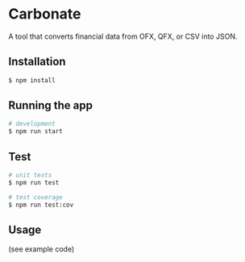 # Carbonate


A tool that converts financial data from OFX, QFX, or CSV into JSON.

## Installation

```bash
$ npm install
```

## Running the app

```bash
# development
$ npm run start

```

## Test

```bash
# unit tests
$ npm run test

# test coverage
$ npm run test:cov
```

## Usage
(see example code)
